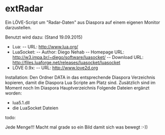 # extRadar
Ein LÖVE-Script um "Radar-Daten" aus Diaspora auf einem eigenen Monitor darzustellen.

Benutzt wird dazu: (Stand 19.09.2015)
- Lua:
 -- URL: http://www.lua.org/
- LuaSocket:
 -- Author: Diego Nehab 
 -- Homepage URL: http://w3.impa.br/~diego/software/luasocket/
 -- Download URL: http://files.luaforge.net/releases/luasocket/luasocket
- LÖVE 0.9x:
 -- URL: http://www.love2d.org

Installation:
Den Ordner DATA in das entsprechende Diaspora Verzeichnis kopieren, damit die Diaspora Lua Scripte am Platz sind.
Zusätzlich sind	im Moment noch Im Diaspora Hauptverzeichnis Folgende Dateien ergänzt worden:
- lua5.1.dll
- die LuaSocket Dateien

todo:

Jede Menge!!! Macht mal grade so ein Bild damit sich was bewegt :-))



